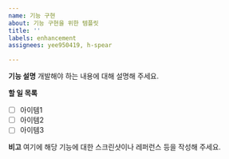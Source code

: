 ```yaml
---
name: 기능 구현
about: 기능 구현을 위한 템플릿
title: ''
labels: enhancement
assignees: yee950419, h-spear

---
```


**기능 설명**
개발해야 하는 내용에 대해 설명해 주세요.

**할 일 목록**
- [ ] 아이템1
- [ ] 아이템2
- [ ] 아이템3

**비고**
여기에 해당 기능에 대한 스크린샷이나 레퍼런스 등을 작성해 주세요.
